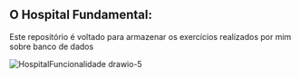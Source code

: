 ## O Hospital Fundamental:
Este repositório é voltado para armazenar os exercícios realizados por mim sobre banco de dados



![HospitalFuncionalidade drawio-_5_](https://github.com/GretzelKattia/Hospital_BancoDeDados/assets/146984390/1bdf78e1-afa4-4379-bd02-25e5b9b22f5e)

